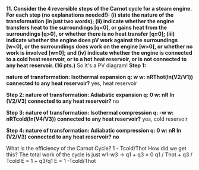 **11. Consider the 4 reversible steps of the Carnot cycle for a steam engine.
For each step (no explanations needed!): (i) state the nature of the transformation (in just two words); (ii) indicate whether the engine transfers heat to the surroundings [q<0], or gains heat from the surroundings [q>0], or whether there is no heat transfer [q=0]; (iii) indicate whether the engine does pV work against the surroundings [w<0], or the surroundings does work on the engine [w>0], or whether no work is involved [w=0]; and (iv) indicate whether the engine is connected to a cold heat reservoir, or to a hot heat reservoir, or is not connected to any heat reservoir. (16 pts.)**
So it's a PV diagram!
**Step 1:**

**nature of transformation: Isothermal expansion
q: w
w: nRThot(ln(V2/V1))
connected to any heat reservoir?** yes, heat reservoir

**Step 2:
nature of transformation: Adiabatic expansion
q: 0
w: nR ln (V2/V3)
connected to any heat reservoir?** no

**Step 3:
nature of transformation: Isothermal compression
q:  -w
w: nRTcold(ln(V4/V3))
connected to any heat reservoir?** yes, cold reservoir

**Step 4:
nature of transformation: Adiabatic compression
q: 0
w: nR ln (V2/V3)
connected to any heat reservoir? no**

What is the efficiency of the Carnot Cycle? 1 - Tcold/Thot
How did we get this?
The total work of the cycle is just w1-w3 -> 
q1 + q3 = 0
q1 / Thot + q3 / Tcold
E = 1 + q3/q1
E = 1 -Tcold/Thot